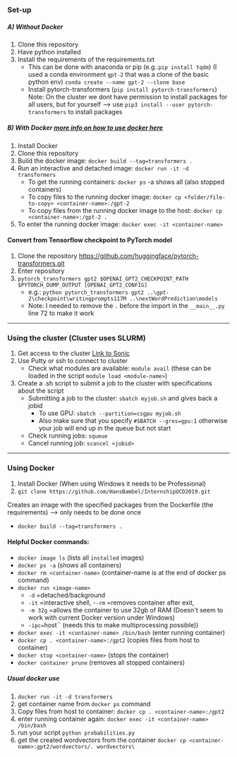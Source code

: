 
### Set-up ###
##### A) Without Docker
1. Clone this repository
2. Have python installed
3. Install the requirements of the requirements.txt
	- This can be done with anaconda or pip (e.g.:`pip install tqdm`) (I used a conda environment `gpt-2` that was a clone of the basic python env) `conda create --name gpt-2 --clone base`
	- Install pytorch-transformers (`pip install pytorch-transformers`)
		Note: On the cluster we dont have permission to install packages for all users, but for yourself --> use `pip3 install --user pytorch-transformers` to install packages
	
##### B) With Docker [more info on how to use docker here](#using-docker)
1. Install Docker
2. Clone this repository
3. Build the docker image: `docker build --tag=transformers .`
4. Run an interactive and detached image: `docker run -it -d transformers`
	- To get the running containers: `docker ps` -a shows all (also stopped containers)
	- To copy files to the running docker image: `docker cp <folder/file-to-copy> <container-name>:/gpt-2`
	- To copy files from the running docker image to the host: `docker cp <container-name>:/gpt-2 .`
5. To enter the running docker image: `docker exec -it <container-name>`

#### Convert from Tensorflow checkpoint to PyTorch model ####
1. Clone the repository https://github.com/huggingface/pytorch-transformers.git
2. Enter repository
3. `pytorch_transformers gpt2 $OPENAI_GPT2_CHECKPOINT_PATH $PYTORCH_DUMP_OUTPUT [OPENAI_GPT2_CONFIG]`
	- e.g.: `python pytorch_transformers gpt2 ..\gpt-2\checkpoint\writingprompts117M ..\nextWordPrediction\models`
	- Note: I needed to remove the `.` before the import in the `__main__.py` line 72 to make it work


---
### Using the cluster (Cluster uses SLURM) ###
1. Get access to the cluster [Link to Sonic](https://www.ucd.ie/itservices/ourservices/researchit/computeclusters/sonicuserguide/)
2. Use Putty or ssh to connect to cluster
	- Check what modules are available: `module avail` (these can be loaded in the script `module load <module-name>`)
3. Create a .sh script to submit a job to the cluster with specifications about the script
	- Submitting a job to the cluster: `sbatch myjob.sh` and gives back a jobid
		- To use GPU: `sbatch --partition=csgpu myjob.sh`
		- Also make sure that you specify `#SBATCH --gres=gpu:1` otherwise your job will end up in the queue but not start
	- Check running jobs: `squeue`
	- Cancel running job: `scancel <jobid>`

---	
### Using Docker
1. Install Docker (When using Windows it needs to be Professional)
2. `git clone https://github.com/HansBambel/InternshipUCD2019.git`

Creates an image with the specified packages from the Dockerfile (the requirements) --> only needs to be done once
- `docker build --tag=transformers .`

#### Helpful Docker commands:
- `docker image ls` (lists all `installed` images)
- `docker ps -a` (shows all containers)
- `docker rm <container-name>` (container-name is at the end of docker ps command)
- `docker run <image-name>`
   - `-d` =detached/background
   - `-it` =interactive shell, 
   -`-rm` =removes container after exit, 
   - `-m 32g` =allows the container to use 32gb of RAM (Doesn't seem to work with current Docker version under Windows)
   - `-ipc=`host`` (needs this to make multiprocessing possible))
- `docker exec -it <container-name> /bin/bash` (enter running container)
- `docker cp . <container-name>:/gpt2` (copies files from host to container)
- `docker stop <container-name>`	(stops the container)
- `docker container prune` (removes all stopped containers)

##### Usual docker use
1. `docker run -it -d transformers`
2. get container name from `docker ps` command
3. Copy files from host to container: `docker cp . <container-name>:/gpt2`
4. enter running container again: `docker exec -it <container-name> /bin/bash`
5. run your script `python probabilities.py`
6. get the created wordvectors from the container `docker cp <container-name>:gpt2/wordvectors/. wordvectors\`
